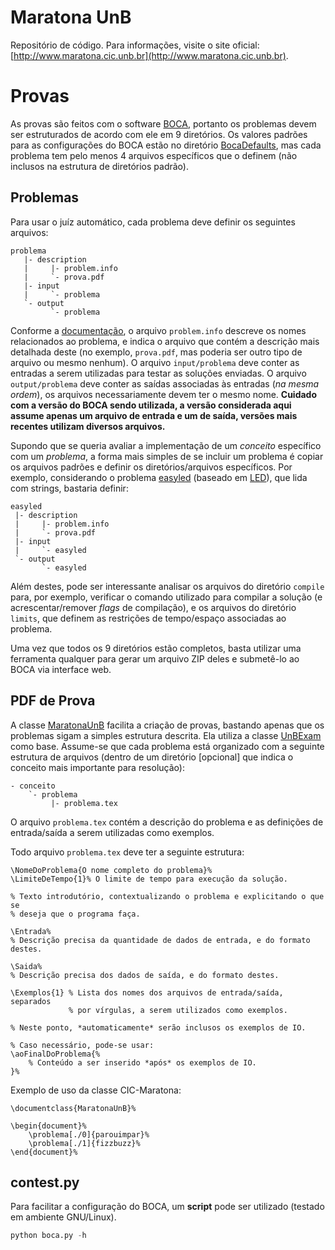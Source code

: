 Maratona UnB
============

Repositório de código. Para informações, visite o site oficial: [http://www.maratona.cic.unb.br](http://www.maratona.cic.unb.br).


Provas
======

As provas são feitos com o software [BOCA](http://www.ime.usp.br/~cassio/boca/), portanto os problemas devem ser estruturados de acordo com ele em 9 diretórios. Os valores padrões para as configurações do BOCA estão no diretório [BocaDefaults](BocaDefaults), mas cada problema tem pelo menos 4 arquivos específicos que o definem (não inclusos na estrutura de diretórios padrão).

Problemas
---------

Para usar o juíz automático, cada problema deve definir os seguintes arquivos:

    problema
       |- description
       |     |- problem.info
       |     `- prova.pdf
       |- input
       |     `- problema
       `- output
             `- problema

Conforme a [documentação](http://www.ime.usp.br/~cassio/boca/boca/doc/ADMIN.txt), o arquivo ```problem.info``` descreve os nomes relacionados ao problema, e indica o arquivo que contém a descrição mais detalhada deste (no exemplo, ```prova.pdf```, mas poderia ser outro tipo de arquivo ou mesmo nenhum). O arquivo ```input/problema``` deve conter as entradas a serem utilizadas para testar as soluções enviadas. O arquivo ```output/problema``` deve conter as saídas associadas às entradas (*na mesma ordem*), os arquivos necessariamente devem ter o mesmo nome. **Cuidado com a versão do BOCA sendo utilizada, a versão considerada aqui assume apenas um arquivo de entrada e um de saída, versões mais recentes utilizam diversos arquivos.**

Supondo que se queria avaliar a implementação de um _conceito_ específico com um _problema_, a forma mais simples de se incluir um problema é copiar os arquivos padrões e definir os diretórios/arquivos específicos. Por exemplo, considerando o problema [easyled](1/easyled) (baseado em [LED](https://www.urionlinejudge.com.br/judge/pt/problems/view/1168)), que lida com strings, bastaria definir:

    easyled
     |- description
     |     |- problem.info
     |     `- prova.pdf
     |- input
     |     `- easyled
     `- output
           `- easyled

Além destes, pode ser interessante analisar os arquivos do diretório ```compile``` para, por exemplo, verificar o comando utilizado para compilar a solução (e acrescentar/remover _flags_ de compilação), e os arquivos do diretório ```limits```, que definem as restrições de tempo/espaço associadas ao problema.

Uma vez que todos os 9 diretórios estão completos, basta utilizar uma ferramenta qualquer para gerar um arquivo ZIP deles e submetê-lo ao BOCA via interface web.

PDF de Prova
------------

A classe [MaratonaUnB](MaratonaUnB.cls) facilita a criação de provas, bastando apenas que os problemas sigam a simples estrutura descrita. Ela utiliza a classe [UnBExam](https://github.com/gnramos/UnBExam) como base. Assume-se que cada problema está organizado com a seguinte estrutura de arquivos (dentro de um diretório [opcional] que indica o conceito mais importante para resolução):

    - conceito
        `- problema
	         |- problema.tex

O arquivo ```problema.tex``` contém a descrição do problema e as definições de entrada/saída a serem utilizadas como exemplos.

Todo arquivo ```problema.tex``` deve ter a seguinte estrutura:

```TeX
\NomeDoProblema{O nome completo do problema}%
\LimiteDeTempo{1}% O limite de tempo para execução da solução.

% Texto introdutório, contextualizando o problema e explicitando o que se
% deseja que o programa faça.

\Entrada%
% Descrição precisa da quantidade de dados de entrada, e do formato destes.

\Saida%
% Descrição precisa dos dados de saída, e do formato destes.

\Exemplos{1} % Lista dos nomes dos arquivos de entrada/saída, separados
             % por vírgulas, a serem utilizados como exemplos.

% Neste ponto, *automaticamente* serão inclusos os exemplos de IO.

% Caso necessário, pode-se usar:
\aoFinalDoProblema{%
    % Conteúdo a ser inserido *após* os exemplos de IO.
}%
```

Exemplo de uso da classe CIC-Maratona:

```TeX
\documentclass{MaratonaUnB}%

\begin{document}%
    \problema[./0]{parouimpar}%
    \problema[./1]{fizzbuzz}%
\end{document}%
```

contest.py
-----------

Para facilitar a configuração do BOCA, um __script__ pode ser utilizado (testado em ambiente GNU/Linux).

```Python
python boca.py -h
```
